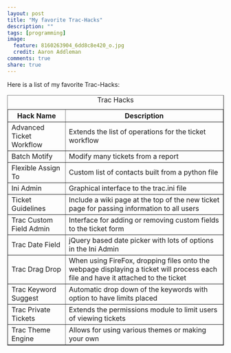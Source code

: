 ```yaml
---
layout: post
title: "My favorite Trac-Hacks"
description: ""
tags: [programming]
image:
  feature: 8160263904_6dd8c8e420_o.jpg
  credit: Aaron Addleman
comments: true
share: true
---
```



Here is a list of my favorite Trac-Hacks:

<table border="1">
  <caption>Trac Hacks</caption>
  <thead>
    <tr>
      <th>Hack Name</th>
      <th>Description</th>
    </tr>
  </thead>
  <tbody>
    <tr>
      <td>Advanced Ticket Workflow</td>
      <td>Extends the list of operations for the ticket workflow</td>
    </tr>
    <tr>
      <td>Batch Motify</td>
      <td>Modify many tickets from a report</td>
    </tr>
    <tr>
      <td>Flexible Assign To</td>
      <td>Custom list of contacts built from a python file</td>
    </tr>
    <tr>
      <td>Ini Admin</td>
      <td>Graphical interface to the trac.ini file</td>
    </tr>
    <tr>
      <td>Ticket Guidelines</td>
      <td>Include a wiki page at the top of the new ticket page for passing information to all users</td>
    </tr>
    <tr>
      <td>Trac Custom Field Admin</td>
      <td>Interface for adding or removing custom fields to the ticket form</td>
    </tr>
    <tr>
      <td>Trac Date Field</td>
      <td>jQuery based date picker with lots of options in the Ini Admin</td>
    </tr>
    <tr>
      <td>Trac Drag Drop</td>
      <td>When using FireFox, dropping files onto the webpage displaying a ticket will process each file and have it attached to the ticket</td>
    </tr>
    <tr>
      <td>Trac Keyword Suggest</td>
      <td>Automatic drop down of the keywords with option to have limits placed</td>
    </tr>
    <tr>
      <td>Trac Private Tickets</td>
      <td>Extends the permissions module to limit users of viewing tickets</td>
    </tr>
    <tr>
      <td>Trac Theme Engine</td>
      <td>Allows for using various themes or making your own</td>
    </tr>
  </tbody>
</table>

